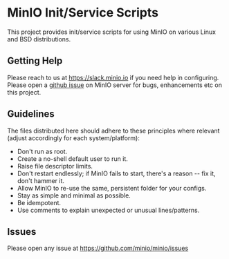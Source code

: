 MinIO Init/Service Scripts
====================

This project provides init/service scripts for using MinIO on various Linux and BSD distributions.

## Getting Help

Please reach to us at https://slack.minio.io if you need help in configuring.  Please open a [github issue](https://github.com/minio/minio/issues) on MinIO server for bugs, enhancements etc on this project.

## Guidelines

The files distributed here should adhere to these principles where relevant (adjust accordingly for each system/platform):

- Don't run as root.
- Create a no-shell default user to run it.
- Raise file descriptor limits.
- Don't restart endlessly; if MinIO fails to start, there's a reason -- fix it, don't hammer it.
- Allow MinIO to re-use the same, persistent folder for your configs.
- Stay as simple and minimal as possible.
- Be idempotent.
- Use comments to explain unexpected or unusual lines/patterns.

## Issues
Please open any issue at https://github.com/minio/minio/issues
